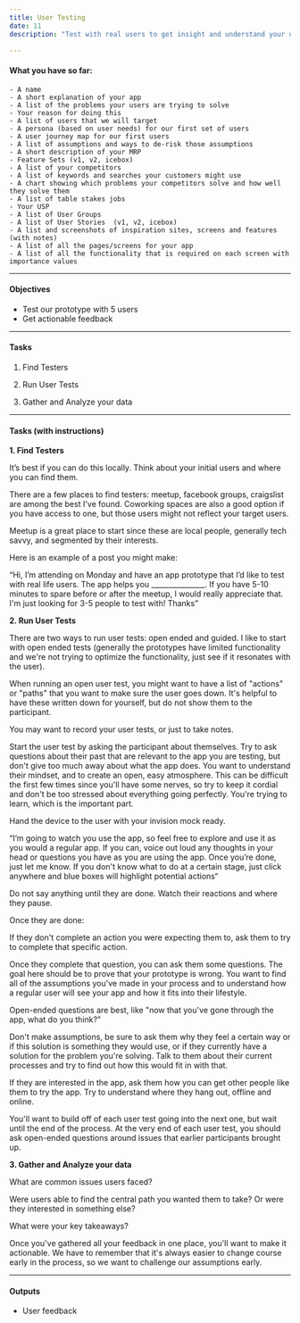 ```yaml
---
title: User Testing
date: 11
description: "Test with real users to get insight and understand your users"

---
```


#### What you have so far:

    - A name
	- A short explanation of your app
    - A list of the problems your users are trying to solve
	- Your reason for doing this
    - A list of users that we will target
    - A persona (based on user needs) for our first set of users
    - A user journey map for our first users
    - A list of assumptions and ways to de-risk those assumptions
    - A short description of your MRP
	- Feature Sets (v1, v2, icebox)
    - A list of your competitors
    - A list of keywords and searches your customers might use
    - A chart showing which problems your competitors solve and how well they solve them
    - A list of table stakes jobs
    - Your USP 
    - A list of User Groups
    - A list of User Stories  (v1, v2, icebox)
	- A list and screenshots of inspiration sites, screens and features (with notes)
    - A list of all the pages/screens for your app
    - A list of all the functionality that is required on each screen with importance values

---

#### Objectives

- Test our prototype with 5 users
- Get actionable feedback

---

#### Tasks

1. Find Testers

2. Run User Tests

3. Gather and Analyze your data

---
#### Tasks (with instructions)

**1. Find Testers**

It’s best if you can do this locally. Think about your initial users and where you can find them. 

There are a few places to find testers: meetup, facebook groups, craigslist are among the best I've found. Coworking spaces are also a good option if you have access to one, but those users might not reflect your target users. 

Meetup is a great place to start since these are local people, generally tech savvy, and segmented by their interests.

Here is an example of a post you might make: 

“Hi, I’m attending on Monday and have an app prototype that I’d like to test with real life users. The app helps you _______________. If you have 5-10 minutes to spare before or after the meetup, I would really appreciate that. I'm just looking for 3-5 people to test with! Thanks” 


**2. Run User Tests**

There are two ways to run user tests: open ended and guided. I like to start with open ended tests (generally the prototypes have limited functionality and we're not trying to optimize the functionality, just see if it resonates with the user). 

When running an open user test, you might want to have a list of "actions" or "paths" that you want to make sure the user goes down. It's helpful to have these written down for yourself, but do not show them to the participant. 

You may want to record your user tests, or just to take notes. 

Start the user test by asking the participant about themselves. Try to ask questions about their past that are relevant to the app you are testing, but don't give too much away about what the app does. You want to understand their mindset, and to create an open, easy atmosphere. This can be difficult the first few times since you'll have some nerves, so try to keep it cordial and don't be too stressed about everything going perfectly. You're trying to learn, which is the important part.   

Hand the device to the user with your invision mock ready. 

“I’m going to watch you use the app, so feel free to explore and use it as you would a regular app. If you can, voice out loud any thoughts in your head or questions you have as you are using the app. Once you’re done, just let me know. If you don't know what to do at a certain stage, just click anywhere and blue boxes will highlight potential actions“

Do not say anything until they are done. Watch their reactions and where they pause. 

Once they are done:

If they don't complete an action you were expecting them to, ask them to try to complete that specific action.

Once they complete that question, you can ask them some questions. The goal here should be to prove that your prototype is wrong. You want to find all of the assumptions you've made in your process and to understand how a regular user will see your app and how it fits into their lifestyle. 

Open-ended questions are best, like "now that you've gone through the app, what do you think?"

Don't make assumptions, be sure to ask them why they feel a certain way or if this solution is something they would use, or if they currently have a solution for the problem you're solving. Talk to them about their current processes and try to find out how this would fit in with that. 

If they are interested in the app, ask them how you can get other people like them to try the app. Try to understand where they hang out, offline and online. 

You'll want to build off of each user test going into the next one, but wait until the end of the process. At the very end of each user test, you should ask open-ended questions around issues that earlier participants brought up. 

**3. Gather and Analyze your data**

What are common issues users faced?

Were users able to find the central path you wanted them to take? Or were they interested in something else? 

What were your key takeaways?

Once you've gathered all your feedback in one place, you'll want to make it actionable. We have to remember that it's always easier to change course early in the process, so we want to challenge our assumptions early. 

---

#### Outputs

- User feedback 